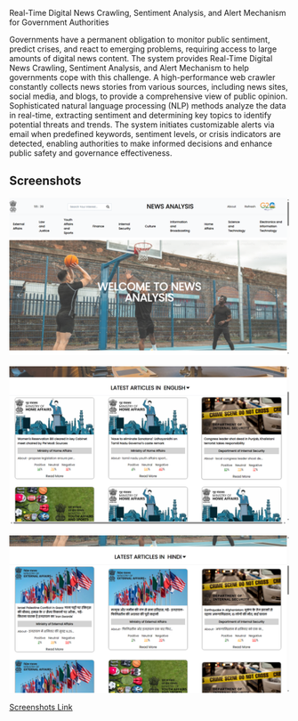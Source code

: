 Real-Time Digital News Crawling, Sentiment Analysis, and Alert Mechanism for Government Authorities 

Governments have a permanent obligation to monitor public sentiment, predict crises, and react to emerging problems, requiring access to large amounts of digital news content.
The system provides Real-Time Digital News Crawling, Sentiment Analysis, and Alert Mechanism to help governments cope with this challenge.
A high-performance web crawler constantly collects news stories from various sources, including news sites, social media, and blogs, to provide a comprehensive view of public opinion.
Sophisticated natural language processing (NLP) methods analyze the data in real-time, extracting sentiment and determining key topics to identify potential threats and trends.
The system initiates customizable alerts via email when predefined keywords, sentiment levels, or crisis indicators are detected, enabling authorities to make informed decisions and enhance public safety and governance effectiveness.

## Screenshots
![Frontend](Frontend_A.png) <br>
<br>
![Frontend](Frontend_B.png) <br>
<br>
![Frontend](Frontend_C.png) <br>

[Screenshots Link](https://www.canva.com/design/DAFwxcZCMK8/pz5Z4bYMwfMgdxuzhGVv0g/edit)






